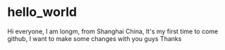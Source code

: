 # hello_world

Hi everyone, I am longm, from Shanghai China, It's my first time to come github, 
I want to make some changes with you guys
Thanks
